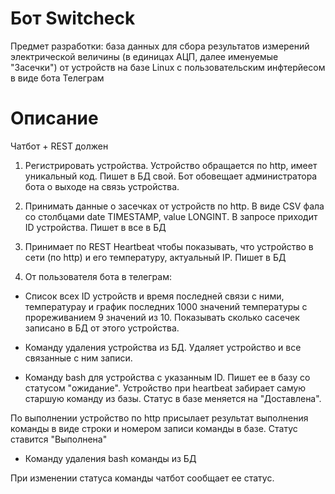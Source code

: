 # Бот Switcheck

Предмет разработки: база данных для сбора результатов измерений электрической величины (в единицах АЦП, далее именуемые "Засечки") от устройств на базе Linux с пользовательским инфтерйесом в виде бота Телеграм

# Описание

Чатбот + REST должен

1. Регистрировать устройства. Устройство обращается по http, имеет уникальный код. Пишет в БД свой. Бот обовещает администратора бота о выходе на связь устройства.

2. Принимать данные о засечках от устройств по http. В виде CSV фала со столбцами date TIMESTAMP, value LONGINT. В запросе приходит ID устройства. Пишет в все в БД

3. Принимает по REST Heartbeat чтобы показывать, что устройство в сети (по http) и его температуру, актуальный IP. Пишет в БД

4. От пользователя бота в телеграм:
- Список всех ID устройств и время последней связи с ними, температурау и график поcледних 1000 значений температуры с прореживанием 9 значений из 10. Показывать сколько сасечек  записано в БД от этого устройства.

- Команду удаления устройства из БД. Удаляет устройство и все связанные с ним записи.

- Команду bash для устройства с указанным ID. Пишет ее в базу со статусом "ожидание". Устройство при heartbeat забирает самую старшую команду из базы. Статус в базе меняется на "Доставлена".

По выполнении устройство по http присылает результат выполнения команды в виде строки и номером записи команды в базе. Статус ставится "Выполнена"

- Команду удаления bash команды из БД

При изменении статуса команды чатбот сообщает ее статус.


